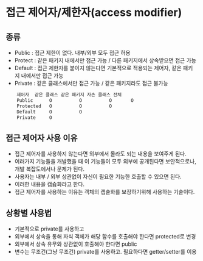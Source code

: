 # 접근 제어자/제한자(access modifier)

## 종류

- Public : 접근 제한이 없다. 내부/외부 모두 접근 허용
- Protect : 같은 패키지 내에서만 접근 가능 / 다른 패키지에서 상속받으면 접근 가능
- Default : 접근 제한자를 붙이지 않는다면 기본적으로 적용되는 제어자, 같은 패키지 내에서만 접근 가능
- Private : 같은 클래스에서만 접근 가능 / 같은 패키지라도 접근 불가능

```html
    제어자  같은 클래스 같은 패키지 자손 클래스 전체
    Public      O          O          O       O
    Protected   O          O          O
    Default     O          O
    Private     O
```


## 접근 제어자 사용 이유
- 접근 제어자를 사용하지 않는다면 외부에서 몰라도 되는 내용을 보여주게 된다. 
- 여러가지 기능들을 개발했을 때 이 기능들이 모두 외부에 공개된다면 보안적으로나, 개발 복잡도에서나 문제가 된다.
- 사용자는 내부 / 외부 상관없이 자신이 필요한 기능한 호출할 수 있으면 된다.
- 이러한 내용을 캡슙화라고 한다. 
- 접근 제어자를 사용하는 이유는 객체의 캡슐화를 보장하기위해 사용하는 기술이다.


## 상황별 사용법
- 기본적으로 private를 사용하고
- 외부에서 상속을 통해 자식 객체가 해당 함수를 호출해야 한다면 protected로 변경
- 외부에서 상속 유무와 상관없이 호출해야 한다면 public
- 변수는 무조건(그냥 무조건) private를 사용하고. 필요하다면 getter/setter를 이용
